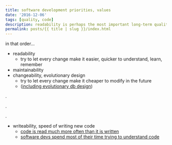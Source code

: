 ```yaml
---
title: software development priorities, values
date: '2016-12-06'
tags: [quality, code]
description: readability is perhaps the most important long-term quality aspect of code
permalink: posts/{{ title | slug }}/index.html
---
```


in that order...

* readability
  * try to let every change make it easier, quicker to understand, learn, remember
* maintainability
* changeability, evolutionary design
  * try to let every change make it cheaper to modify in the future
  * ([including evolutionary db design](http://martinfowler.com/articles/evodb.html))

.

.

.

* writeability, speed of writing new code
  * [code is read much more often than it is written](https://devblogs.microsoft.com/oldnewthing/?p=27343)
  * [software devs spend most of their time trying to understand code](https://blog.codinghorror.com/when-understanding-means-rewriting/)
